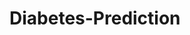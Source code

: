 # Diabetes-Prediction































































































